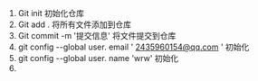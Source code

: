 1.  Git init  初始化仓库
2.  Git add . 将所有文件添加到仓库
3.  Git commit -m '提交信息' 将文件提交到仓库
4.  git config --global user. email ' 2435960154@qq.com ' 初始化
5.  git config --global user. name 'wrw' 初始化
6. 